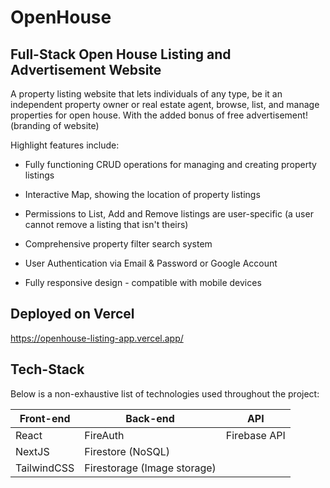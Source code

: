 # OpenHouse
## Full-Stack Open House Listing and Advertisement Website
A property listing website that lets individuals of any type, be it an independent property owner or real estate agent, browse, list, and manage properties for open house. With the added bonus of free advertisement! (branding of website)

Highlight features include:

* Fully functioning CRUD operations for managing and creating property listings

* Interactive Map, showing the location of property listings

* Permissions to List, Add and Remove listings are user-specific (a user cannot remove a listing that isn't theirs)

* Comprehensive property filter search system

* User Authentication via Email & Password or Google Account

* Fully responsive design - compatible with mobile devices

## Deployed on Vercel

https://openhouse-listing-app.vercel.app/

## Tech-Stack

Below is a non-exhaustive list of technologies used throughout the project:

| Front-end | Back-end | API |
| --- | --- | --- |
| React | FireAuth | Firebase API |
| NextJS | Firestore (NoSQL) |  |
| TailwindCSS | Firestorage (Image storage) |  |
